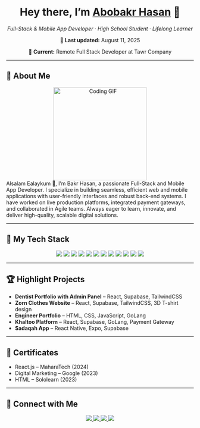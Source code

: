 <!-- ========================= -->
<!--      ABOBAKR’S README     -->
<!-- ========================= -->

<h1 align="center">Hey there, I’m <a href="https://bakrhasan.netlify.app/">Abobakr Hasan</a> 👋</h1>
<p align="center"><em>Full-Stack & Mobile App Developer · High School Student · Lifelong Learner</em></p>
<p align="center">📅 <strong>Last updated:</strong> August 11, 2025</p>
<p align="center">💼 <strong>Current:</strong> Remote Full Stack Developer at Tawr Company</p>

---

## 🚀 About Me
<div align="center">
  <img src="https://c.tenor.com/_DOBjnGspYAAAAAM/code-coding.gif" width="250" alt="Coding GIF"/>
</div>

<div align="left">
  Alsalam Ealaykum 👋, I’m Bakr Hasan, a passionate Full-Stack and Mobile App Developer.  
  I specialize in building seamless, efficient web and mobile applications with user-friendly interfaces and robust back-end systems.  
  I have worked on live production platforms, integrated payment gateways, and collaborated in Agile teams.  
  Always eager to learn, innovate, and deliver high-quality, scalable digital solutions.
</div>

---

## 🔧 My Tech Stack
<p align="center">
  <img src="https://img.shields.io/badge/JavaScript-F7DF1E?logo=javascript&logoColor=black"/>
  <img src="https://img.shields.io/badge/React-61DAFB?logo=react&logoColor=black"/>
  <img src="https://img.shields.io/badge/TailwindCSS-38B2AC?logo=tailwind-css&logoColor=white"/>
  <img src="https://img.shields.io/badge/Bootstrap-7952B3?logo=bootstrap&logoColor=white"/>
  <img src="https://img.shields.io/badge/GSAP-88CE02?logo=greensock&logoColor=black"/>
  <img src="https://img.shields.io/badge/GoLang-00ADD8?logo=go&logoColor=white"/>
  <img src="https://img.shields.io/badge/Supabase-3ECF8E?logo=supabase&logoColor=white"/>
  <img src="https://img.shields.io/badge/SQLite-003B57?logo=sqlite&logoColor=white"/>
  <img src="https://img.shields.io/badge/React%20Native-61DAFB?logo=react&logoColor=black"/>
  <img src="https://img.shields.io/badge/Expo-000020?logo=expo&logoColor=white"/>
  <img src="https://img.shields.io/badge/Git-F05032?logo=git&logoColor=white"/>
  <img src="https://img.shields.io/badge/Postman-FF6C37?logo=postman&logoColor=white"/>
</p>


---

## 🏆 Highlight Projects
- **Dentist Portfolio with Admin Panel** – React, Supabase, TailwindCSS  
- **Zorn Clothes Website** – React, Supabase, TailwindCSS, 3D T-shirt design  
- **Engineer Portfolio** – HTML, CSS, JavaScript, GoLang  
- **Khaltoo Platform** – React, Supabase, GoLang, Payment Gateway  
- **Sadaqah App** – React Native, Expo, Supabase  

---

## 🎯 Certificates
- React.js – MaharaTech (2024)  
- Digital Marketing – Google (2023)  
- HTML – Sololearn (2023)  

---

## 🔗 Connect with Me
<p align="center">
  <a href="https://bakrhasan.netlify.app/">
    <img src="https://img.shields.io/badge/Portfolio-000000?logo=vercel&logoColor=white"/>
  </a>
  <a href="https://github.com/Abobakr505">
    <img src="https://img.shields.io/badge/GitHub-181717?logo=github&logoColor=white"/>
  </a>
  <a href="https://www.tiktok.com/@yasuruha">
    <img src="https://img.shields.io/badge/TikTok-000000?logo=tiktok&logoColor=white"/>
  </a>
  <a href="mailto:abobakrhasan5335@gmail.com">
    <img src="https://img.shields.io/badge/Email-D14836?logo=gmail&logoColor=white"/>
  </a>
</p>

